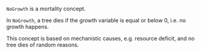 
`NoGrowth` is a mortality concept.

In `NoGrowth`, a tree dies if the growth variable is equal or below 0, i.e. no growth happens. 

This concept is based on mechanistic causes, e.g. resource deficit, and no tree dies of random reasons.

